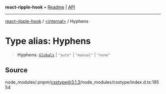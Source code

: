 **react-ripple-hook** • [Readme](../../README.md) \| [API](../../globals.md)

***

[react-ripple-hook](../../README.md) / [\<internal\>](../README.md) / Hyphens

# Type alias: Hyphens

> **Hyphens**: [`Globals`](Globals.md) \| `"auto"` \| `"manual"` \| `"none"`

## Source

node\_modules/.pnpm/csstype@3.1.3/node\_modules/csstype/index.d.ts:19554
